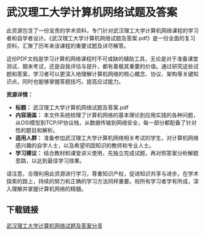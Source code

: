 # 武汉理工大学计算机网络试题及答案

此资源包含了一份宝贵的学术资料，专门针对武汉理工大学计算机网络课程的学习者和自学者设计。《武汉理工大学计算机网络试题及答案.pdf》是一份全面的复习资料，汇聚了历年来该课程的重要试题及详尽解答。

这份PDF文档是学习计算机网络课程时不可或缺的辅助工具，无论是对于准备课堂测试、期末考试，还是自我评估与提升，都有着极其重要的价值。通过研究这些试题和答案，学习者可以更深入地理解计算机网络的核心概念、协议、架构等关键知识点，同时也能够掌握答题技巧，提高应试能力。

**资源详情：**
- **标题：** 武汉理工大学计算机网络试题及答案.pdf
- **内容涵盖：** 本文件系统梳理了计算机网络的基本理论到应用实践的各种问题，从OSI模型到TCP/IP协议栈，从数据传输到网络安全，每一部分都配备了针对性的题目和解析。
- **适用人群：** 准备参加武汉理工大学计算机网络相关考试的学生，对计算机网络感兴趣的自学人士，以及希望巩固知识的教师和专业人士。
- **学习建议：** 结合教材和课堂讲义使用，先独立完成试题，再对照答案分析解题思路，以达到最佳学习效果。

请注意，合理利用此资源进行学习，尊重知识产权，促进知识共享与进步。在学术探索的路上，持续的努力和正确的学习方法同样重要。祝所有学习者学有所成，深入理解并掌握计算机网络的精髓。

## 下载链接

[武汉理工大学计算机网络试题及答案分享](https://pan.quark.cn/s/4a2efbab77bc)